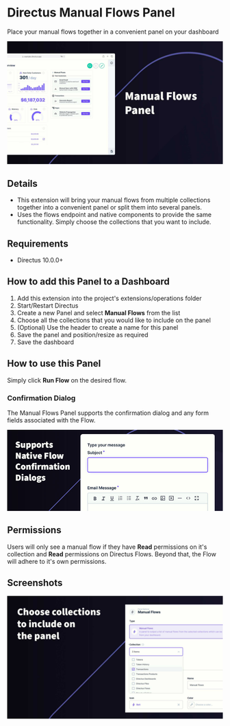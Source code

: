 # Directus Manual Flows Panel

Place your manual flows together in a convenient panel on your dashboard

![Panel Screenshot](./images/home.jpg)

## Details

- This extension will bring your manual flows from multiple collections together into a convenient panel or split them into several panels.
- Uses the flows endpoint and native components to provide the same functionality. Simply choose the collections that you want to include.

## Requirements

- Directus 10.0.0+

## How to add this Panel to a Dashboard

1. Add this extension into the project's extensions/operations folder
2. Start/Restart Directus
3. Create a new Panel and select **Manual Flows** from the list
4. Choose all the collections that you would like to include on the panel
5. (Optional) Use the header to create a name for this panel
6. Save the panel and position/resize as required
7. Save the dashboard

## How to use this Panel

Simply click **Run Flow** on the desired flow.

### Confirmation Dialog

The Manual Flows Panel supports the confirmation dialog and any form fields associated with the Flow.

![Confirmation Dianlog](./images/dialog.jpg)

## Permissions

Users will only see a manual flow if they have **Read** permissions on it's collection and **Read** permissions on Directus Flows. Beyond that, the Flow will adhere to it's own permissions.

## Screenshots

![Choose Collection to Include](./images/customize.jpg)